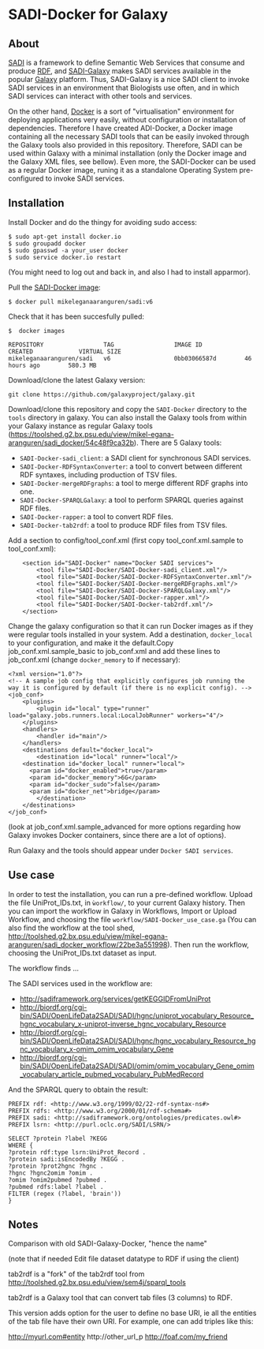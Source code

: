 SADI-Docker for Galaxy
======================

About
-----

[SADI](http://sadiframework.org/content/about-sadi/) is a framework to define Semantic Web Services that consume and produce [RDF](http://www.w3.org/standards/techs/rdf), and [SADI-Galaxy](https://github.com/mikel-egana-aranguren/SADI-Galaxy) makes SADI services available in the popular [Galaxy](http://galaxyproject.org/) platform. Thus, SADI-Galaxy is a nice SADI client to invoke SADI services in an environment that Biologists use often, and in which SADI services can interact with other tools and services.

On the other hand, [Docker](http://www.docker.com/whatisdocker/) is a sort of "virtualisation" environment for deploying applications very easily, without configuration or installation of dependencies. Therefore I have created ADI-Docker, a Docker image containing all the necessary SADI tools that can be easily invoked through the Galaxy tools also provided in this repository. Therefore, SADI can be used within Galaxy with a minimal installation (only the Docker image and the Galaxy XML files, see bellow). Even more, the SADI-Docker can be used as a regular Docker image, runing it as a standalone Operating System pre-configured to invoke SADI services.

Installation
-----

Install Docker and do the thingy for avoiding sudo access: 

```
$ sudo apt-get install docker.io
$ sudo groupadd docker
$ sudo gpasswd -a your_user docker
$ sudo service docker.io restart
```

(You might need to log out and back in, and also I had to install apparmor).

Pull the [SADI-Docker image](https://hub.docker.com/r/mikeleganaaranguren/sadi/):

```
$ docker pull mikeleganaaranguren/sadi:v6
```

Check that it has been succesfully pulled:

```
$  docker images

REPOSITORY                 TAG                 IMAGE ID            CREATED             VIRTUAL SIZE
mikeleganaaranguren/sadi   v6                  0bb03066587d        46 hours ago        580.3 MB
```

Download/clone the latest Galaxy version:

```
git clone https://github.com/galaxyproject/galaxy.git
```

Download/clone this repository and copy the `SADI-Docker` directory to the `tools` directory in galaxy. You can also install the Galaxy tools from within your Galaxy instance as regular Galaxy tools (https://toolshed.g2.bx.psu.edu/view/mikel-egana-aranguren/sadi_docker/54c48f9ca32b). There are 5 Galaxy tools:

* `SADI-Docker-sadi_client`: a SADI client for synchronous SADI services.
* `SADI-Docker-RDFSyntaxConverter`: a tool to convert between different RDF syntaxes, including production of TSV files.
* `SADI-Docker-mergeRDFgraphs`: a tool to merge different RDF graphs into one.
* `SADI-Docker-SPARQLGalaxy`: a tool to perform SPARQL queries against RDF files.
* `SADI-Docker-rapper`: a tool to convert RDF files.
* `SADI-Docker-tab2rdf`: a tool to produce RDF files from TSV files.

Add a section to config/tool_conf.xml (first copy tool_conf.xml.sample to tool_conf.xml):

```
    <section id="SADI-Docker" name="Docker SADI services">
		<tool file="SADI-Docker/SADI-Docker-sadi_client.xml"/>
		<tool file="SADI-Docker/SADI-Docker-RDFSyntaxConverter.xml"/>
		<tool file="SADI-Docker/SADI-Docker-mergeRDFgraphs.xml"/>
		<tool file="SADI-Docker/SADI-Docker-SPARQLGalaxy.xml"/>
		<tool file="SADI-Docker/SADI-Docker-rapper.xml"/>
		<tool file="SADI-Docker/SADI-Docker-tab2rdf.xml"/>
    </section>
```


Change the galaxy configuration so that it can run Docker images as if they were regular tools installed in your system. Add a destination, `docker_local` to your configuration, and make it the default.Copy job_conf.xml.sample_basic to job_conf.xml and add these lines to job_conf.xml (change `docker_memory` to if necessary):

```
<?xml version="1.0"?>
<!-- A sample job config that explicitly configures job running the way it is configured by default (if there is no explicit config). -->
<job_conf>
    <plugins>
        <plugin id="local" type="runner" load="galaxy.jobs.runners.local:LocalJobRunner" workers="4"/>
    </plugins>
    <handlers>
        <handler id="main"/>
    </handlers>
    <destinations default="docker_local">
        <destination id="local" runner="local"/>
	<destination id="docker_local" runner="local">
	  <param id="docker_enabled">true</param>
	  <param id="docker_memory">6G</param>
	  <param id="docker_sudo">false</param>
	  <param id="docker_net">bridge</param>
        </destination>
    </destinations>
</job_conf>

```

(look at job_conf.xml.sample_advanced for more options regarding how Galaxy invokes Docker containers, since there are a lot of options).

Run Galaxy and the tools should appear under `Docker SADI services`. 

Use case
------

In order to test the installation, you can run a pre-defined workflow. Upload the file UniProt_IDs.txt, in `ẁorkflow/`, to your current Galaxy history. Then you can import the workflow in Galaxy in Workflows, Import or Upload Workflow, and choosing the file `workflow/SADI-Docker_use_case.ga` (You can also find the workflow at the tool shed, http://toolshed.g2.bx.psu.edu/view/mikel-egana-aranguren/sadi_docker_workflow/22be3a551998). Then run the workflow, choosing the UniProt_IDs.txt dataset as input.

The workflow finds ... 

The SADI services used in the workflow are:

* http://sadiframework.org/services/getKEGGIDFromUniProt
* http://biordf.org/cgi-bin/SADI/OpenLifeData2SADI/SADI/hgnc/uniprot_vocabulary_Resource_hgnc_vocabulary_x-uniprot-inverse_hgnc_vocabulary_Resource
* http://biordf.org/cgi-bin/SADI/OpenLifeData2SADI/SADI/hgnc/hgnc_vocabulary_Resource_hgnc_vocabulary_x-omim_omim_vocabulary_Gene
* http://biordf.org/cgi-bin/SADI/OpenLifeData2SADI/SADI/omim/omim_vocabulary_Gene_omim_vocabulary_article_pubmed_vocabulary_PubMedRecord

And the SPARQL query to obtain the result:

```
PREFIX rdf: <http://www.w3.org/1999/02/22-rdf-syntax-ns#> 
PREFIX rdfs: <http://www.w3.org/2000/01/rdf-schema#>
PREFIX sadi: <http://sadiframework.org/ontologies/predicates.owl#>
PREFIX lsrn: <http://purl.oclc.org/SADI/LSRN/>

SELECT ?protein ?label ?KEGG
WHERE { 
?protein rdf:type lsrn:UniProt_Record . 
?protein sadi:isEncodedBy ?KEGG . 
?protein ?prot2hgnc ?hgnc . 
?hgnc ?hgnc2omim ?omim . 
?omim ?omim2pubmed ?pubmed . 
?pubmed rdfs:label ?label . 
FILTER (regex (?label, 'brain'))
}
```

Notes
-----

Comparison with old SADI-Galaxy-Docker, "hence the name"

(note that if needed Edit file dataset datatype to RDF if using the client)


tab2rdf is a "fork" of the tab2rdf tool from http://toolshed.g2.bx.psu.edu/view/sem4j/sparql_tools 

tab2rdf is a Galaxy tool that can convert tab files (3 columns) to RDF.

This version adds option for the user to define no base URI, ie all the entities of the tab file have their own URI. For example, one can add triples like this:

http://myurl.com#entity http://other_url_p http://foaf.com/my_friend









